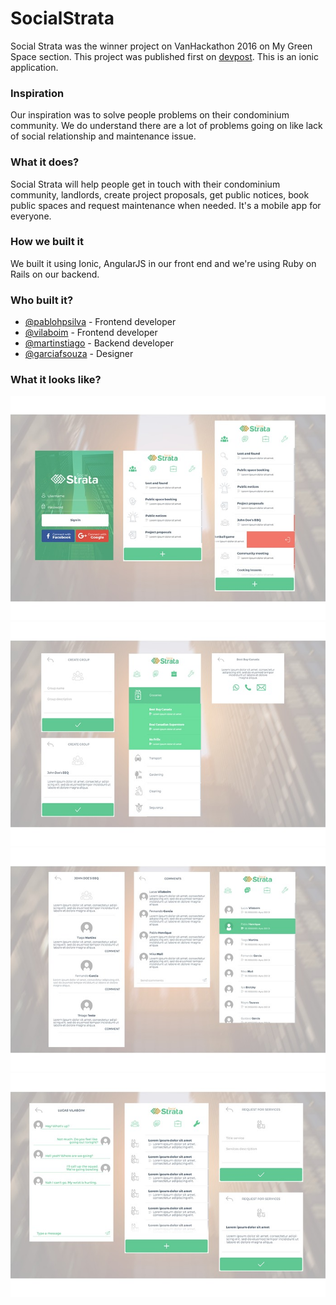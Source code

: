 SocialStrata
==========

Social Strata was the winner project on VanHackathon 2016 on My Green Space section. This project was published first on [devpost](https://devpost.com/software/social-strata-uok3cw). This is an ionic application.

### Inspiration
Our inspiration was to solve people problems on their condominium community. We do understand there are a lot of problems going on like lack of social relationship and maintenance issue.

### What it does?
Social Strata will help people get in touch with their condominium community, landlords, create project proposals, get public notices, book public spaces and request maintenance when needed. It's a mobile app for everyone.

### How we built it
We built it using Ionic, AngularJS in our front end and we're using Ruby on Rails on our backend.

### Who built it?
* [@pablohpsilva](https://github.com/pablohpsilva) - Frontend developer
* [@vilaboim](https://github.com/lucasvilaboim) - Frontend developer
* [@martinstiago](https://github.com/tiagomartinsaraujo) - Backend developer
* [@garciafsouza](https://devpost.com/garciafsouza) - Designer

### What it looks like?
![1](screenshots/1.jpg)
![2](screenshots/2.jpg)
![3](screenshots/3.jpg)
![4](screenshots/4.jpg)
